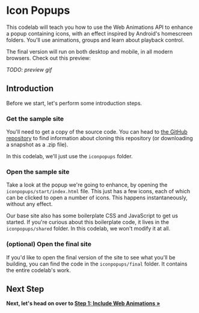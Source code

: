 # Icon Popups

This codelab will teach you how to use the Web Animations API to enhance a popup containing icons, with an effect inspired by Android's homescreen folders.
You'll use animations, groups and learn about playback control.

The final version will run on both desktop and mobile, in all modern browsers. Check out this preview:

*TODO: preview gif*

## Introduction

Before we start, let's perform some introduction steps.

### Get the sample site

You'll need to get a copy of the source code. You can head to [the GitHub repository](https://github.com/web-animations/web-animations-codelabs) to find information about cloning this repository (or downloading a snapshot as a .zip file).

In this codelab, we'll just use the `iconpopups` folder.

### Open the sample site

Take a look at the popup we're going to enhance, by opening the `iconpopups/start/index.html` file. This just has a few icons, each of which can be clicked to open a number of icons. This happens instantaneously, without any effect.

Our base site also has some boilerplate CSS and JavaScript to get us started. If you're curious about this boilerplate code, it lives in the `iconpopups/shared` folder. In this codelab, we won't modify it at all.
  
### (optional) Open the final site

If you'd like to open the final version of the site to see what you'll be building, you can find the code in the `iconpopups/final` folder. It contains the entire codelab's work.

## Next Step

**Next, let's head on over to [Step 1: Include Web Animations &raquo;](step1.md)**
